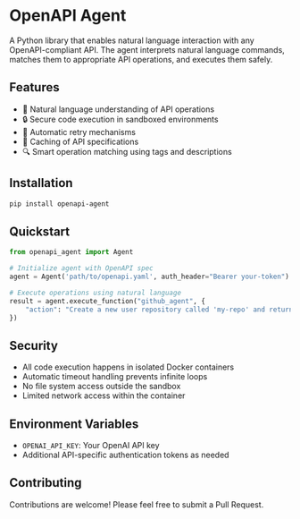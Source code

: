 # OpenAPI Agent

A Python library that enables natural language interaction with any OpenAPI-compliant API. The agent interprets natural language commands, matches them to appropriate API operations, and executes them safely.

## Features

- 🤖 Natural language understanding of API operations
- 🔒 Secure code execution in sandboxed environments
- 🔄 Automatic retry mechanisms
- 💾 Caching of API specifications
- 🔍 Smart operation matching using tags and descriptions

## Installation

```bash
pip install openapi-agent
```

## Quickstart

```python
from openapi_agent import Agent

# Initialize agent with OpenAPI spec
agent = Agent('path/to/openapi.yaml', auth_header="Bearer your-token")

# Execute operations using natural language
result = agent.execute_function("github_agent", {
    "action": "Create a new user repository called 'my-repo' and return its full name"
})
```


## Security

- All code execution happens in isolated Docker containers
- Automatic timeout handling prevents infinite loops
- No file system access outside the sandbox
- Limited network access within the container

## Environment Variables

- `OPENAI_API_KEY`: Your OpenAI API key
- Additional API-specific authentication tokens as needed

## Contributing

Contributions are welcome! Please feel free to submit a Pull Request.
